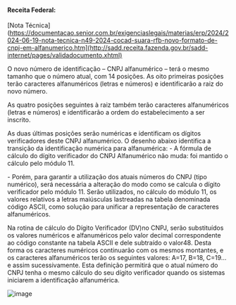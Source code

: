#### Receita Federal:
[Nota Técnica](https://documentacao.senior.com.br/exigenciaslegais/materias/erp/2024/2024-06-19-nota-tecnica-n49-2024-cocad-suara-rfb-novo-formato-de-cnpj-em-alfanumerico.htm](http://sadd.receita.fazenda.gov.br/sadd-internet/pages/validadocumento.xhtml)
<p>O novo número de identificação – CNPJ alfanumérico – terá o mesmo tamanho que o número atual, com 14 posições. As oito primeiras posições terão caracteres alfanuméricos (letras e números) e identificarão a raiz do novo número. </p>
  <p></p>As quatro posições seguintes à raiz também terão caracteres alfanuméricos (letras e números) e identificarão a ordem do estabelecimento a ser inscrito.</p>
  <p>As duas últimas posições serão numéricas e identificam os dígitos verificadores deste CNPJ alfanumérico. O desenho abaixo identifica a transição da identificação numérica para alfanumérica:
  - A fórmula de cálculo do dígito verificador do CNPJ Alfanumérico não muda: foi mantido o cálculo pelo módulo 11.</p>
  - Porém, para garantir a utilização dos atuais números do CNPJ (tipo numérico), será necessária a alteração do modo como se calcula o dígito verificador pelo módulo 11. Serão utilizados, no cálculo do módulo 11, os valores relativos a letras maiúsculas lastreadas na tabela denominada código ASCII, como solução para unificar a representação de caracteres alfanuméricos.</p>
<p>Na rotina de cálculo do Dígito Verificador (DV)no CNPJ, serão substituídos os valores numéricos e alfanuméricos pelo valor decimal correspondente ao código constante na tabela ASCII e dele subtraído o valor48. Desta forma os caracteres numéricos continuarão com os mesmos montantes, e os caracteres alfanuméricos terão os seguintes valores: A=17, B=18, C=19… e assim sucessivamente. Esta definição permitirá que o atual número do CNPJ tenha o mesmo cálculo do seu dígito verificador quando os sistemas iniciarem a identificação alfanumérica.</p>

![image](https://github.com/jayronsoares/cnpj_alpha/assets/248106/b0638362-9588-485e-8298-1ac42fd1a211)
